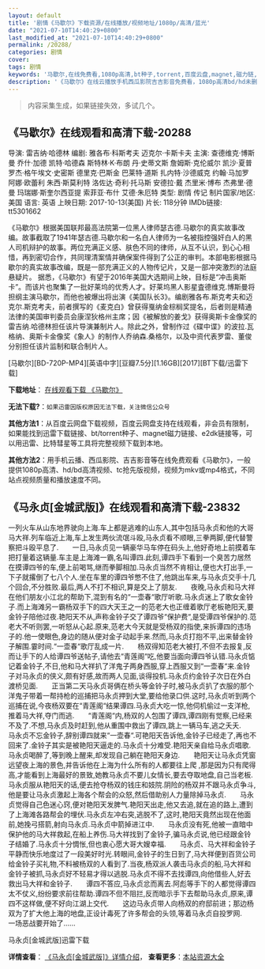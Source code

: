 ```yaml
---
layout: default
title: '剧情《马歇尔》下载资源/在线播放/视频地址/1080p/高清/蓝光'
date: "2021-07-10T14:40:29+0800"
last_modified_at: "2021-07-10T14:40:29+0800"
permalink: /20288/
categories: 剧情
cover:
tags: 剧情
keywords: '马歇尔,在线免费看,1080p高清,bt种子,torrent,百度云盘,magnet,磁力链,迅雷下载资源'
description: '《马歇尔》在线云播放手机西瓜影院吉吉影音免费看，1080p高清bd/hd未删减完整版和tc抢先枪版，mkv/mp4格式，附带bt/torrent种子、magnet/磁力链、百度云盘、网盘资源迅雷下载链接'
---
```


>内容采集生成，如果链接失效，多试几个。


## 《马歇尔》在线观看和高清下载-20288

导演: 雷吉纳·哈德林 编剧: 雅各布·科斯考夫 迈克尔·卡斯卡夫 主演: 查德维克·博斯曼 乔什·加德 凯特·哈德森 斯特林·K·布朗 丹·史蒂文斯 詹姆斯·克伦威尔 凯沙·夏普 罗杰·格午埃文·史密斯 德里克·巴斯金 巴莱特·道斯 扎内特·沙德威克 约翰·马加罗 阿娜·欧蕾利 朱西·斯莫利特 洛佐达·奇利·托马斯 安德拉·戴 杰里米·博布 杰弗里·德曼 玛瑞娜·斯奎尔西亚提 索菲亚·布什 艾德·朱厄特 类型: 剧情 传记 制片国家/地区: 美国 语言: 英语 上映日期: 2017-10-13(美国) 片长: 118分钟 IMDb链接: tt5301662

《马歇尔》根据美国联邦最高法院第一位黑人律师瑟古德.马歇尔的真实故事改编。故事截取了1941年瑟古德.马歇尔和一名白人律师为一名被指控强奸白人的黑人司机辩护的故事。两位充满正义感、肤色不同的律师，从互不认识，到心心相惜，再到密切合作，共同理清案情并确保案件得到了公正的审判。本部电影根据马歇尔的真实故事改编，既是一部充满正义的人物传记片，又是一部冲突激烈的法庭悬疑片。 据悉，《马歇尔》有望于2016年美国大选期间上映，目标是“冲击奥斯卡”。而该片也聚集了一批好莱坞的优秀人才。好莱坞黑人影星査德维克.博斯曼将担纲主演马歇尔，而他也被爆出将出演《美国队长3》。编剧雅各布.斯克考夫和迈克尔.斯克考夫，前者撰写的《麦克白》曾获得戛纳金棕榈奖提名，后者则是精通法律的美国审判委员会康涅狄格州主席；因《被解放的姜戈》获得奥斯卡金像奖的雷吉纳.哈德林担任该片导演兼制片人。除此之外，曾制作过《碟中谍》的波拉.瓦格纳、奥斯卡金像奖《象人》的制作人乔纳森.桑格尔，以及中资代表罗雷、董俊分别担任该片监制和联合制片人。


[马歇尔][BD-720P-MP4][英语中字][豆瓣7.5分][1.16GB][2017][BT下载/迅雷下载]

**下载地址**： [在线观看下载 《马歇尔》](https://www.btdx8.com/torrent/mxe_2017.html) 


**无法下载?**：`如果迅雷因版权原因无法下载，关注微信公众号 `

**其他方法1**：从百度云网盘下载视频，百度云网盘支持在线观看，非会员有限制，如果能找到迅雷下载链接、bt/torrent种子、magnet磁力链接、e2dk链接等，可以用迅雷、比特彗星等工具将完整视频下载到本地。

**其他方法2**：用手机云播、西瓜影院、吉吉影音等在线免费观看《马歇尔》，一般提供1080p高清、hd/bd高清视频、tc抢先版视频，视频为mkv或mp4格式，不同站点视频质量和播放速度不同。


## 《马永贞[金城武版]》在线观看和高清下载-23832

一列火车从山东地界驶向上海.车上都是逃难的山东人,其中包括马永贞和他的大哥马大祥.列车临近上海,车上发生两伙流氓斗殴,马永贞看不顺眼,三拳两脚,便代替警察把斗殴平息了.　　一日,马永贞见一辆豪华马车停在码头上,他好奇地上前摸着车把打量着这辆量.车主是上海滩一霸,名叫谭四.此刻,谭四手下看到一个臭苦力居然在摸谭四爷的车,便上前喝骂,继而拳脚相加.马永贞当然不肯相让,便也大打出手,一下子就撂倒了七八个人.坐在车里的谭四爷憋不住了,他跳出车来,与马永贞交手十几个回合,不分胜败.最后,两人不打不相识,算是交上了朋友.　　夜晚,马永贞和马大祥在他们朋友小江北的帮助下,混到有名的&ldquo;一壶春“歌厅听歌.马永贞迷上了歌女金铃子.而上海滩另一霸杨双手下的四大天王之一的范老大也正缠着歌厅老板艳阳天,要金铃子陪他过夜.艳阳天不从,声称金铃子交了谭四爷“保护费&ldquo;,是受谭四爷保护的.范老大不听则罢,一听怒从心起.原来,范老大今天就是受杨双的指使,来拆谭四的违场子的.他一使眼色,身边的随从便对金子动起手来.然而,马永贞打抱不平,出来替金铃子解围.霎时间.“一壶春“歌厅乱成一片.　　杨双得知范老大被打,不但不去报复,反而让手下的人给谭四爷送帖子,请他去&ldquo;青莲阁&ldquo;吃,他要当面向谭四爷认错.马永贞惦记着金铃子,不日,他和马大祥扒了洋鬼子两身西服,穿上西服又到“一壶春“来.金铃子对马永贞的侠义,颇有好感,故而两人见面,谈得投机.马永贞约金铃子次日在外白渡桥见面.　　正当第二天马永贞哥俩在桥头等金铃子时,被马永贞扒了衣服的那个洋鬼子带着一帮持枪的巡捕把马永贞押到大堂,要给他录口供.这时,马永贞听到两个巡捕在说,今夜杨双要在“青莲阁&ldquo;结果谭四.马永贞大吃一惊,他伺机偷过一支洋枪,推着马大祥,夺门而逃.　　“青莲阁&ldquo;内,杨双的人包围了谭四,谭四刚有觉察,已经来不及了.不想,马永贞及时赶到,他从重围中救出了谭四,跳上一辆马车,逃之夭夭.　　马永贞不忘金铃子,辞别谭四就来“一壶春“.可艳阳天告诉他,金铃子已经走了,再也不回来了.金铃子其实是被艳阳天逼走的.马永贞十分难受.艳阳天亲自给马永贞唱歌.马永贞喝醉了,等到晚上醒来,却发现自己躺在艳阳天身边.　　艳阳天让马永贞凭窗远望夜上海的景色,并告诉他在上海为什么所有的人都要往上爬 ,那是因为只有爬得高,才能看到上海最好的景致,她教马永贞不要儿女情长,要去夺取地盘,自己当老板.　　马永贞服从艳阳天的话,便去抢夺杨双的钱庄和妓院.阴险的杨双并不跟马永贞争斗,他是要让马永贞激起上海各个帮会的众怒,然后借助别人力量除掉马永贞.　　马永贞觉得自己色迷心窍,便对艳阳天发脾气.艳阳天出走,他又去追,就在追的路上,遭到了上海滩各路帮会的埋伏.马永贞左冲右突,逃脱不了,这时,艳阳天竟然出现在他面前,她挽弓搭箭,射向马永贞.马永贞中箭掉进江中.　　马永贞没有死,他被一直暗中保护他的马大祥救起,在船上养伤.马大祥找到了金铃子,骗马永贞说,他已经跟金铃子结婚了.马永贞十分惆怅,但也衷心愿大哥大嫂幸福.　　马永贞、马大祥和金铃子平静而快乐地度过了一段美好时光.转眼间,金铃子的生日到了,马大祥便到百货公司给金铃子买礼物,不料被杨双的人看到了.当夜,杨双派人袭击马永贞的船,马大祥和金铃子被抓,马永贞好不轻易才得以逃脱.马永贞不得不去找谭四,向他借些人,好去救出马大祥和金铃子.　　谭四不答应,马永贞忿而离去.阿彪等手下的人都觉得谭四太不仗义,纷纷要求前往帮助.谭四不但不阻拦,反而暗示手下去帮助马永贞,原来,谭四不这样做,便不好向江湖上交代.　　这边马永贞带人向杨双的府邸前进；那边杨双为了扩大他上海的地盘,正设计毒死了许多帮会的头领,等着马永贞自投罗网.　　一场恶战要开始了......


马永贞[金城武版]迅雷下载

**详情查看**： [《马永贞[金城武版]》详情介绍](/movie/23832/)， **查看更多**：[本站资源大全](/movie/t/all/)

